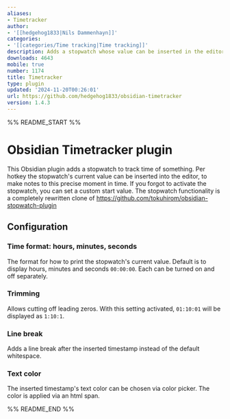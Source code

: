 ```yaml
---
aliases:
- Timetracker
author:
- '[[hedgehog1833|Nils Dammenhayn]]'
categories:
- '[[categories/Time tracking|Time tracking]]'
description: Adds a stopwatch whose value can be inserted in the editor per hotkey.
downloads: 4643
mobile: true
number: 1174
title: Timetracker
type: plugin
updated: '2024-11-20T00:26:01'
url: https://github.com/hedgehog1833/obsidian-timetracker
version: 1.4.3
---
```


%% README_START %%

# Obsidian Timetracker plugin

This Obsidian plugin adds a stopwatch to track time of something. Per hotkey the stopwatch's current value can be inserted into the editor, to make notes to 
this precise moment in time. If you forgot to activate the stopwatch, you can set a custom start value.
The stopwatch functionality is a completely rewritten clone of https://github.com/tokuhirom/obsidian-stopwatch-plugin

## Configuration

### Time format: hours, minutes, seconds

The format for how to print the stopwatch's current value. Default is to display hours, minutes and seconds `00:00:00`. Each can be turned on and off separately. 

### Trimming

Allows cutting off leading zeros. With this setting activated, `01:10:01` will be displayed as `1:10:1`.

### Line break

Adds a line break after the inserted timestamp instead of the default whitespace.

### Text color

The inserted timestamp's text color can be chosen via color picker. The color is applied via an html span.


%% README_END %%